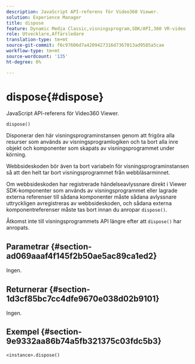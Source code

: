 ```yaml
---
description: JavaScript API-referens för Video360 Viewer.
solution: Experience Manager
title: dispose
feature: Dynamic Media Classic,visningsprogram,SDK/API,360 VR-video
role: Utvecklare,Affärsledare
translation-type: tm+mt
source-git-commit: f6c97606d7a4209427316d7367013ad9585a5cae
workflow-type: tm+mt
source-wordcount: '135'
ht-degree: 0%

---
```



# dispose{#dispose}

JavaScript API-referens för Video360 Viewer.

`dispose()`

Disponerar den här visningsprograminstansen genom att frigöra alla resurser som används av visningsprogramlogiken och ta bort alla inre objekt och komponenter som skapats av visningsprogrammet under körning.

Webbsideskoden bör även ta bort variabeln för visningsprograminstansen så att den helt tar bort visningsprogrammet från webbläsarminnet.

Om webbsideskoden har registrerade händelseavlyssnare direkt i Viewer SDK-komponenter som används av visningsprogrammet eller lagrade externa referenser till sådana komponenter måste sådana avlyssnare uttryckligen avregistreras av webbsideskoden, och sådana externa komponentreferenser måste tas bort innan du anropar `dispose()`.

Åtkomst inte till visningsprogrammets API längre efter att `dispose()` har anropats.

## Parametrar {#section-ad069aaaf4f145f2b50ae5ac89ca1ed2}

Ingen.

## Returnerar {#section-1d3cf85bc7cc4dfe9670e038d02b9101}

Ingen.

## Exempel {#section-9e9332aa86b74a5fb321375c03fdc5b3}

```
<instance>.dispose()
```

